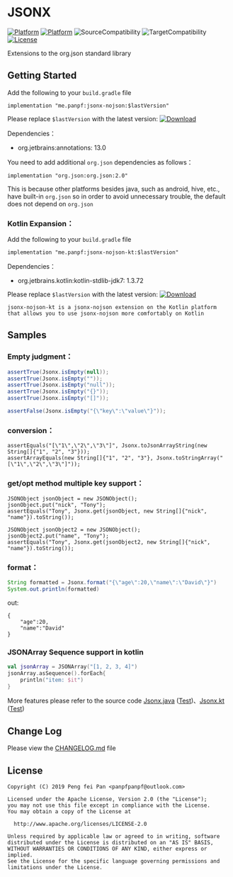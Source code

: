 # JSONX

[![Platform][platform_java_icon]][platform_java_link]
[![Platform][platform_kotlin_icon]][platform_kotlin_link]
![SourceCompatibility][source_compatibility_icon]
![TargetCompatibility][target_compatibility_icon]
[![License][license_icon]][license_link]

Extensions to the org.json standard library

## Getting Started

Add the following to your `build.gradle` file

```grovvy
implementation "me.panpf:jsonx-nojson:$lastVersion"
```

Please replace `$lastVersion` with the latest version: [![Download][version_java_icon]][version_java_link]

Dependencies：
* org.jetbrains:annotations: 13.0

You need to add additional `org.json` dependencies as follows：
```grovvy
implementation "org.json:org.json:2.0"
```
This is because other platforms besides java, such as android, hive, etc., have built-in `org.json` so in order to avoid unnecessary trouble, the default does not depend on `org.json`

### Kotlin Expansion：

Add the following to your `build.gradle` file

```grovvy
implementation "me.panpf:jsonx-nojson-kt:$lastVersion"
```

Dependencies：
* org.jetbrains.kotlin:kotlin-stdlib-jdk7: 1.3.72

Please replace `$lastVersion` with the latest version: [![Download][version_kotlin_icon]][version_kotlin_link]

`jsonx-nojson-kt is a jsonx-nojson extension on the Kotlin platform that allows you to use jsonx-nojson more comfortably on Kotlin`

## Samples

### Empty judgment：
```java
assertTrue(Jsonx.isEmpty(null));
assertTrue(Jsonx.isEmpty(""));
assertTrue(Jsonx.isEmpty("null"));
assertTrue(Jsonx.isEmpty("{}"));
assertTrue(Jsonx.isEmpty("[]"));

assertFalse(Jsonx.isEmpty("{\"key\":\"value\"}"));
```

### conversion：
```
assertEquals("[\"1\",\"2\",\"3\"]", Jsonx.toJsonArrayString(new String[]{"1", "2", "3"}));
assertArrayEquals(new String[]{"1", "2", "3"}, Jsonx.toStringArray("[\"1\",\"2\",\"3\"]"));
```

### get/opt method multiple key support：
```
JSONObject jsonObject = new JSONObject();
jsonObject.put("nick", "Tony");
assertEquals("Tony", Jsonx.get(jsonObject, new String[]{"nick", "name"}).toString());

JSONObject jsonObject2 = new JSONObject();
jsonObject2.put("name", "Tony");
assertEquals("Tony", Jsonx.get(jsonObject2, new String[]{"nick", "name"}).toString());
```

### format：
```java
String formatted = Jsonx.format("{\"age\":20,\"name\":\"David\"}")
System.out.println(formatted)
```
out:
```
{
    "age":20,
    "name":"David"
}
```

### JSONArray Sequence support in kotlin
```kotlin
val jsonArray = JSONArray("[1, 2, 3, 4]")
jsonArray.asSequence().forEach{
    println("item: $it")
}
```

More features please refer to the source code [Jsonx.java] ([Test][JsonxTest.java])、[Jsonx.kt] ([Test][JsonxTest.kt])

## Change Log

Please view the [CHANGELOG.md] file

## License
    Copyright (C) 2019 Peng fei Pan <panpfpanpf@outlook.com>

    Licensed under the Apache License, Version 2.0 (the "License");
    you may not use this file except in compliance with the License.
    You may obtain a copy of the License at

      http://www.apache.org/licenses/LICENSE-2.0

    Unless required by applicable law or agreed to in writing, software
    distributed under the License is distributed on an "AS IS" BASIS,
    WITHOUT WARRANTIES OR CONDITIONS OF ANY KIND, either express or implied.
    See the License for the specific language governing permissions and
    limitations under the License.


[platform_java_icon]: https://img.shields.io/badge/Platform-Java-red.svg
[platform_java_link]: https://www.java.com
[platform_kotlin_icon]: https://img.shields.io/badge/Platform-Kotlin-blue.svg
[platform_kotlin_link]: http://kotlinlang.org
[license_icon]: https://img.shields.io/badge/License-Apache%202-blue.svg
[license_link]: https://www.apache.org/licenses/LICENSE-2.0
[version_java_icon]: https://api.bintray.com/packages/panpf/maven/jsonx-nojson/images/download.svg
[version_java_link]:https://bintray.com/panpf/maven/jsonx-nojson/_latestVersion
[version_kotlin_icon]: https://api.bintray.com/packages/panpf/maven/jsonx-nojson-kt/images/download.svg
[version_kotlin_link]: https://bintray.com/panpf/maven/jsonx-nojson-kt/_latestVersion
[source_compatibility_icon]: https://img.shields.io/badge/SourceCompatibility-1.7-red.svg
[target_compatibility_icon]: https://img.shields.io/badge/TargetCompatibility-1.7-red.svg
[Jsonx.java]: jsonx-nojson/src/main/java/me/panpf/jsonx/Jsonx.java
[JsonxTest.java]: jsonx-nojson/src/test/java/me/panpf/jsonx/test/JsonxTest.java
[Jsonx.kt]: jsonx-nojson-kt/src/main/java/me/panpf/jsonxkt/Jsonx.kt
[JsonxTest.kt]: jsonx-nojson-kt/src/test/java/me/panpf/jsonxkt/test/JsonxTest.kt

[CHANGELOG.md]: CHANGELOG.md
